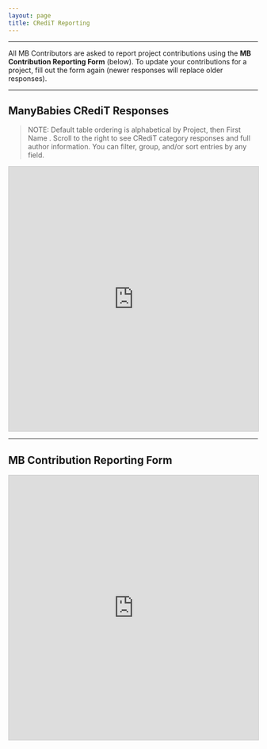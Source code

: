 ```yaml
---
layout: page
title: CRediT Reporting
---
```



***
All MB Contributors are asked to report project contributions using the **MB Contribution Reporting Form** (below). To update your contributions for a project, fill out the form again (newer responses will replace older responses).

***
## ManyBabies CRediT Responses

> NOTE: Default table ordering is alphabetical by Project, then First Name . Scroll to the right to see CRediT category responses and full author information. You can filter, group, and/or sort entries by any field.

<!-- iframe embed CRediT responses public view -->
<iframe class="airtable-embed" src="https://airtable.com/embed/appRoqMKzcK3NsXt4/shrHKXLX6a6W4WZni?backgroundColor=blueDusty&viewControls=on" frameborder="0" onmousewheel="" width="100%" height="533" style="background: transparent; border: 1px solid #ccc;"></iframe>

***
## MB Contribution Reporting Form

<iframe class="airtable-embed" src="https://airtable.com/embed/appRoqMKzcK3NsXt4/pagwIZbZl4BvtlYtF/form" frameborder="0" onmousewheel="" width="100%" height="533" style="background: transparent; border: 1px solid #ccc;"></iframe>
